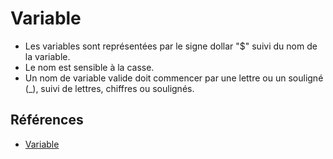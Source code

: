 # Variable

- Les variables sont représentées par le signe dollar "$" suivi du nom de la variable. 
- Le nom est sensible à la casse.
- Un nom de variable valide doit commencer par une lettre ou un souligné (_), suivi de lettres, chiffres ou soulignés.

## Références 
- [Variable](https://www.php.net/manual/fr/language.variables.basics.php)